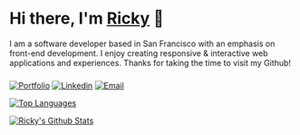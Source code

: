 # Hi there, I'm [Ricky](https://rickyho.dev) 👋

I am a software developer based in San Francisco with an emphasis on front-end development. I enjoy creating responsive & interactive web applications and experiences. Thanks for taking the time to visit my Github!

###
[![Portfolio](https://img.shields.io/badge/-_rickyho.dev-BB001B?style=flat&logo=googlechrome&logoColor=white&labelColor=BB001B)](https://rickyho.dev)
[![Linkedin](https://img.shields.io/badge/-riho--1-2867B2?style=flat-square&logo=Linkedin&logoColor=white&labelColor=2867B2)](https://www.linkedin.com/in/riho-1)
[![Email](https://img.shields.io/badge/-horicky.cs-EA4335?style=flat&logo=gmail&logoColor=white&labelColor=EA4335)](mailto:horicky.cs@gmail.com)

[![Top Languages](https://github-readme-stats.vercel.app/api/top-langs/?username=ricky-ho&layout=compact&langs_count=6&hide=jupyter%20notebook,C,pug)](https://github.com/anuraghazra/github-readme-stats)

[![Ricky's Github Stats](https://github-readme-stats.vercel.app/api?username=ricky-ho&include_all_commits=true&count_private=true&hide=stars)](https://github.com/anuraghazra/github-readme-stats)

<!--
**ricky-ho/ricky-ho** is a ✨ _special_ ✨ repository because its `README.md` (this file) appears on your GitHub profile.

Here are some ideas to get you started:

- 🔭 I’m currently working on ...
- 🌱 I’m currently learning ...
- 👯 I’m looking to collaborate on ...
- 🤔 I’m looking for help with ...
- 💬 Ask me about ...
- 📫 How to reach me: ...
- 😄 Pronouns: ...
- ⚡ Fun fact: ...
-->
